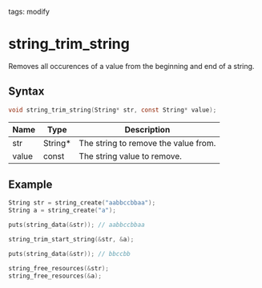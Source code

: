 tags: modify

# string_trim_string

Removes all occurences of a value from the beginning and end of a string.

## Syntax

```c
void string_trim_string(String* str, const String* value);
```

| Name | Type | Description |
| --- | --- | --- |
| str | String* | The string to remove the value from. |
| value | const | The string value to remove. |

## Example

```c
String str = string_create("aabbccbbaa");
String a = string_create("a");

puts(string_data(&str)); // aabbccbbaa

string_trim_start_string(&str, &a);

puts(string_data(&str)); // bbccbb

string_free_resources(&str);
string_free_resources(&a);
```
